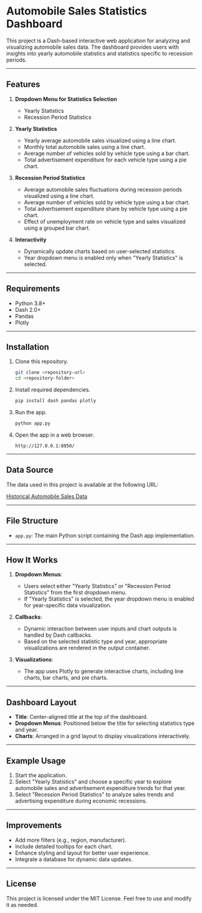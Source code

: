 # Automobile Sales Statistics Dashboard

This project is a Dash-based interactive web application for analyzing and visualizing automobile sales data. The dashboard provides users with insights into yearly automobile statistics and statistics specific to recession periods.

---

## Features

1. **Dropdown Menu for Statistics Selection**
   - Yearly Statistics
   - Recession Period Statistics

2. **Yearly Statistics**
   - Yearly average automobile sales visualized using a line chart.
   - Monthly total automobile sales using a line chart.
   - Average number of vehicles sold by vehicle type using a bar chart.
   - Total advertisement expenditure for each vehicle type using a pie chart.

3. **Recession Period Statistics**
   - Average automobile sales fluctuations during recession periods visualized using a line chart.
   - Average number of vehicles sold by vehicle type using a bar chart.
   - Total advertisement expenditure share by vehicle type using a pie chart.
   - Effect of unemployment rate on vehicle type and sales visualized using a grouped bar chart.

4. **Interactivity**
   - Dynamically update charts based on user-selected statistics.
   - Year dropdown menu is enabled only when "Yearly Statistics" is selected.

---

## Requirements

- Python 3.8+
- Dash 2.0+
- Pandas
- Plotly

---

## Installation

1. Clone this repository.
   ```bash
   git clone <repository-url>
   cd <repository-folder>
   ```

2. Install required dependencies.
   ```bash
   pip install dash pandas plotly
   ```

3. Run the app.
   ```bash
   python app.py
   ```

4. Open the app in a web browser.
   ```
   http://127.0.0.1:8050/
   ```

---

## Data Source

The data used in this project is available at the following URL:

[Historical Automobile Sales Data](https://cf-courses-data.s3.us.cloud-object-storage.appdomain.cloud/IBMDeveloperSkillsNetwork-DV0101EN-SkillsNetwork/Data%20Files/historical_automobile_sales.csv)

---

## File Structure

- `app.py`: The main Python script containing the Dash app implementation.

---

## How It Works

1. **Dropdown Menus**:
   - Users select either "Yearly Statistics" or "Recession Period Statistics" from the first dropdown menu.
   - If "Yearly Statistics" is selected, the year dropdown menu is enabled for year-specific data visualization.

2. **Callbacks**:
   - Dynamic interaction between user inputs and chart outputs is handled by Dash callbacks.
   - Based on the selected statistic type and year, appropriate visualizations are rendered in the output container.

3. **Visualizations**:
   - The app uses Plotly to generate interactive charts, including line charts, bar charts, and pie charts.

---

## Dashboard Layout

- **Title**: Center-aligned title at the top of the dashboard.
- **Dropdown Menus**: Positioned below the title for selecting statistics type and year.
- **Charts**: Arranged in a grid layout to display visualizations interactively.

---

## Example Usage

1. Start the application.
2. Select "Yearly Statistics" and choose a specific year to explore automobile sales and advertisement expenditure trends for that year.
3. Select "Recession Period Statistics" to analyze sales trends and advertising expenditure during economic recessions.

---

## Improvements

- Add more filters (e.g., region, manufacturer).
- Include detailed tooltips for each chart.
- Enhance styling and layout for better user experience.
- Integrate a database for dynamic data updates.

---

## License

This project is licensed under the MIT License. Feel free to use and modify it as needed.

